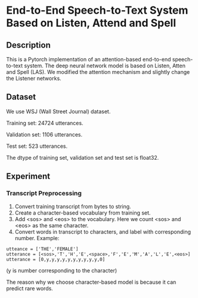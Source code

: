 # End-to-End Speech-to-Text System Based on Listen, Attend and Spell

## Description
This is a Pytorch implementation of an attention-based end-to-end speech-to-text system. The deep neural network model is based on Listen, Atten and Spell (LAS). We modified the attention mechanism and slightly change the Listener networks.
## Dataset
We use WSJ (Wall Street Journal) dataset.

Training set: 24724 utterances.

Validation set: 1106 utterances.

Test set: 523 utterances.

The dtype of training set, validation set and test set is float32.

## Experiment
### Transcript Preprocessing
1. Convert training transcript from bytes to string.
2. Create a character-based vocabulary from training set.
3. Add \<sos> and \<eos> to the vocabulary. Here we count \<sos> and \<eos> as the same character.
4. Convert words in transcript to characters, and label with corresponding number.
Example:
```python3
utteance = ['THE','FEMALE']
utterance = [<sos>,'T','H','E',<space>,'F','E','M','A','L','E',<eos>]
utterance = [0,y,y,y,y,y,y,y,y,y,y,0]
```
(y is number corresponding to the character)

The reason why we choose character-based model is because it can predict rare words.